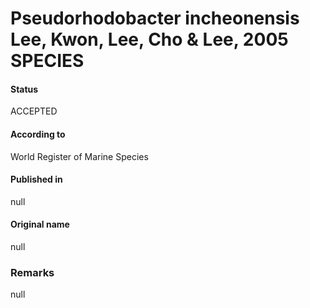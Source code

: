 Pseudorhodobacter incheonensis Lee, Kwon, Lee, Cho & Lee, 2005 SPECIES
=======

#### Status
ACCEPTED

#### According to
World Register of Marine Species

#### Published in
null

#### Original name
null

### Remarks
null